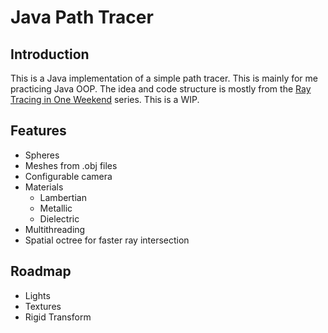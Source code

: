 # Java Path Tracer
## Introduction
This is a Java implementation of a simple path tracer. This is mainly for me practicing Java OOP. The idea and code structure is mostly from the [Ray Tracing in One Weekend](https://raytracing.github.io/books/RayTracingInOneWeekend.html) series. This is a WIP.
## Features
- Spheres
- Meshes from .obj files
- Configurable camera
- Materials
    - Lambertian
    - Metallic
    - Dielectric
- Multithreading
- Spatial octree for faster ray intersection
## Roadmap
- Lights
- Textures
- Rigid Transform

